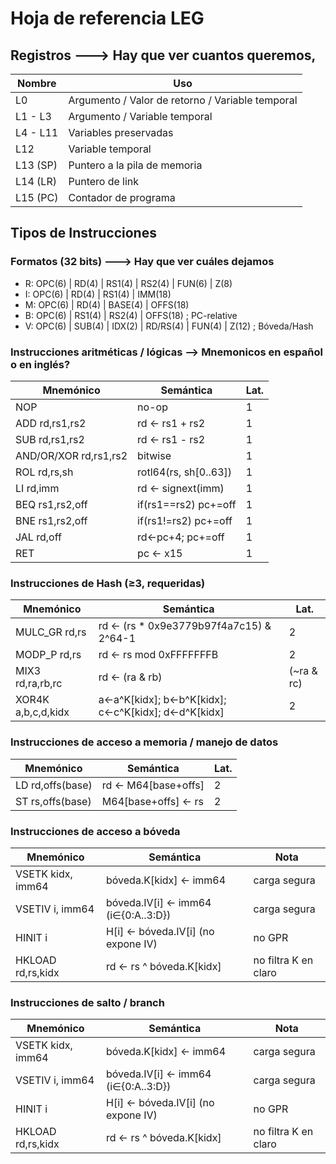 # Hoja de referencia LEG


## Registros  ---> Hay que ver cuantos queremos, 

| Nombre   | Uso                                              |
|----------|--------------------------------------------------|
| L0       | Argumento / Valor de retorno / Variable temporal |
| L1 - L3  | Argumento / Variable temporal                    |
| L4 - L11 | Variables preservadas                            |
| L12      | Variable temporal                                |
| L13 (SP) | Puntero a la pila de memoria                     |
| L14 (LR) | Puntero de link                                  |
| L15 (PC) | Contador de programa                             |

## Tipos de Instrucciones

### Formatos (32 bits)  ---> Hay que ver cuáles dejamos
- R:  OPC(6) | RD(4) | RS1(4) | RS2(4) | FUN(6) | Z(8)
- I:  OPC(6) | RD(4) | RS1(4) | IMM(18)
- M:  OPC(6) | RD(4) | BASE(4) | OFFS(18)
- B:  OPC(6) | RS1(4) | RS2(4) | OFFS(18)   ; PC-relative
- V:  OPC(6) | SUB(4) | IDX(2) | RD/RS(4) | FUN(4) | Z(12) ; Bóveda/Hash


### Instrucciones aritméticas / lógicas  --> Mnemonicos en español o en inglés?

| Mnemónico | Semántica | Lat. |
|---|---|---|
| NOP | no-op | 1 |
| ADD rd,rs1,rs2 | rd ← rs1 + rs2 | 1 |
| SUB rd,rs1,rs2 | rd ← rs1 - rs2 | 1 |
| AND/OR/XOR rd,rs1,rs2 | bitwise | 1 |
| ROL rd,rs,sh | rotl64(rs, sh[0..63]) | 1 |
| LI rd,imm | rd ← signext(imm) | 1 |
| BEQ rs1,rs2,off | if(rs1==rs2) pc+=off | 1 |
| BNE rs1,rs2,off | if(rs1!=rs2) pc+=off | 1 |
| JAL rd,off | rd←pc+4; pc+=off | 1 |
| RET | pc ← x15 | 1 |

### Instrucciones de Hash (≥3, requeridas)

| Mnemónico | Semántica | Lat. |
|---|---|---|
| MULC_GR rd,rs | rd ← (rs * 0x9e3779b97f4a7c15) & 2^64-1 | 2 |
| MODP_P rd,rs | rd ← rs mod 0xFFFFFFFB | 2 |
| MIX3 rd,ra,rb,rc | rd ← (ra & rb) | (~ra & rc) | 1 |
| XOR4K a,b,c,d,kidx | a←a^K[kidx]; b←b^K[kidx]; c←c^K[kidx]; d←d^K[kidx] | 2 |

### Instrucciones de acceso a memoria / manejo de datos

| Mnemónico | Semántica | Lat. |
|---|---|---|
| LD rd,offs(base) | rd ← M64[base+offs] | 2 |
| ST rs,offs(base) | M64[base+offs] ← rs | 2 |

### Instrucciones de acceso a bóveda

| Mnemónico | Semántica | Nota |
|---|---|---|
| VSETK kidx, imm64 | bóveda.K[kidx] ← imm64 | carga segura |
| VSETIV i, imm64 | bóveda.IV[i] ← imm64 (i∈{0:A..3:D}) | carga segura |
| HINIT i | H[i] ← bóveda.IV[i] (no expone IV) | no GPR |
| HKLOAD rd,rs,kidx | rd ← rs ^ bóveda.K[kidx] | no filtra K en claro |

### Instrucciones de salto / branch

| Mnemónico | Semántica | Nota |
|---|---|---|
| VSETK kidx, imm64 | bóveda.K[kidx] ← imm64 | carga segura |
| VSETIV i, imm64 | bóveda.IV[i] ← imm64 (i∈{0:A..3:D}) | carga segura |
| HINIT i | H[i] ← bóveda.IV[i] (no expone IV) | no GPR |
| HKLOAD rd,rs,kidx | rd ← rs ^ bóveda.K[kidx] | no filtra K en claro |









